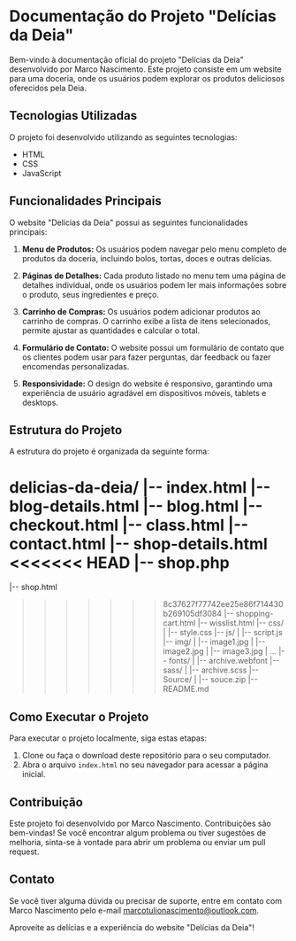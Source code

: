 # Documentação do Projeto "Delícias da Deia"

Bem-vindo à documentação oficial do projeto "Delícias da Deia" desenvolvido por Marco Nascimento. Este projeto consiste em um website para uma doceria, onde os usuários podem explorar os produtos deliciosos oferecidos pela Deia.

## Tecnologias Utilizadas

O projeto foi desenvolvido utilizando as seguintes tecnologias:

- HTML
- CSS
- JavaScript

## Funcionalidades Principais

O website "Delícias da Deia" possui as seguintes funcionalidades principais:

1. **Menu de Produtos:** Os usuários podem navegar pelo menu completo de produtos da doceria, incluindo bolos, tortas, doces e outras delícias.

2. **Páginas de Detalhes:** Cada produto listado no menu tem uma página de detalhes individual, onde os usuários podem ler mais informações sobre o produto, seus ingredientes e preço.

3. **Carrinho de Compras:** Os usuários podem adicionar produtos ao carrinho de compras. O carrinho exibe a lista de itens selecionados, permite ajustar as quantidades e calcular o total.

4. **Formulário de Contato:** O website possui um formulário de contato que os clientes podem usar para fazer perguntas, dar feedback ou fazer encomendas personalizadas.

5. **Responsividade:** O design do website é responsivo, garantindo uma experiência de usuário agradável em dispositivos móveis, tablets e desktops.

## Estrutura do Projeto

A estrutura do projeto é organizada da seguinte forma:

delicias-da-deia/
|-- index.html
|-- blog-details.html
|-- blog.html
|-- checkout.html
|-- class.html
|-- contact.html
|-- shop-details.html
<<<<<<< HEAD
|-- shop.php
=======
|-- shop.html
>>>>>>> 8c37627f77742ee25e86f714430b269105df3084
|-- shopping-cart.html
|-- wisslist.html
|-- css/
|   |-- style.css
|-- js/
|   |-- script.js
|-- img/
|   |-- image1.jpg
|   |-- image2.jpg
|   |-- image3.jpg
|   ...
|-- fonts/
|   |-- archive.webfont
|-- sass/
|   |-- archive.scss
|-- Source/
|   |-- souce.zip
|-- README.md


## Como Executar o Projeto

Para executar o projeto localmente, siga estas etapas:

1. Clone ou faça o download deste repositório para o seu computador.
2. Abra o arquivo `index.html` no seu navegador para acessar a página inicial.

## Contribuição

Este projeto foi desenvolvido por Marco Nascimento. Contribuições são bem-vindas! Se você encontrar algum problema ou tiver sugestões de melhoria, sinta-se à vontade para abrir um problema ou enviar um pull request.

## Contato

Se você tiver alguma dúvida ou precisar de suporte, entre em contato com Marco Nascimento pelo e-mail marcotulionascimento@outlook.com.

Aproveite as delícias e a experiência do website "Delícias da Deia"!




